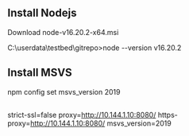 ## Install Nodejs 
Download node-v16.20.2-x64.msi

C:\userdata\testbed\gitrepo>node --version
v16.20.2

## Install MSVS 

npm config set msvs_version 2019

## 
strict-ssl=false
proxy=http://10.144.1.10:8080/
https-proxy=http://10.144.1.10:8080/
msvs_version=2019
